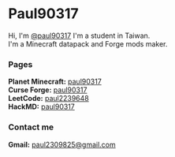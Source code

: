 # Paul90317
Hi, I'm [@paul90317](https://github.com/paul90317)
I'm a student in Taiwan.  
I'm a Minecraft datapack and Forge mods maker.  
### Pages
**Planet Minecraft:** [paul90317](https://www.planetminecraft.com/member/paul90317/)  
**Curse Forge:** [paul90317](https://www.curseforge.com/members/paul90317/projects)  
**LeetCode:** [paul2239648](https://leetcode.com/paul2239648/)  
**HackMD:** [paul90317](https://hackmd.io/@paul90317)  
### Contact me
**Gmail:** paul2309825@gmail.com  
